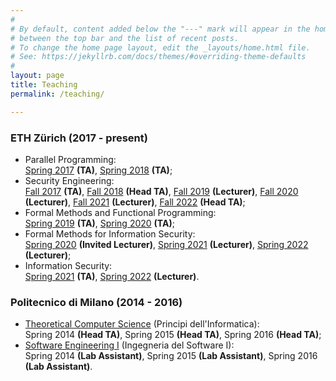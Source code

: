 ```yaml
---
#
# By default, content added below the "---" mark will appear in the home page
# between the top bar and the list of recent posts.
# To change the home page layout, edit the _layouts/home.html file.
# See: https://jekyllrb.com/docs/themes/#overriding-theme-defaults
#
layout: page 
title: Teaching
permalink: /teaching/

---
```


### ETH Zürich (2017 - present)
- Parallel Programming:  
[Spring 2017](https://www.sri.inf.ethz.ch/teaching/pp2017) **(TA)**, 
[Spring 2018](https://www.sri.inf.ethz.ch/teaching/pp2018) **(TA)**;
- Security Engineering:  
[Fall 2017](https://infsec.ethz.ch/education/as2017/seceng.html) **(TA)**, 
[Fall 2018](https://infsec.ethz.ch/education/as2018/seceng.html) **(Head TA)**, 
[Fall 2019](http://www.vvz.ethz.ch/Vorlesungsverzeichnis/lerneinheit.view?semkez=2019W&ansicht=ALLE&lerneinheitId=132738&lang=en)
**(Lecturer)**, 
[Fall 2020](http://www.vvz.ethz.ch/Vorlesungsverzeichnis/lerneinheit.view?semkez=2020W&ansicht=ALLE&lerneinheitId=141181&lang=en)
**(Lecturer)**, 
[Fall 2021](http://www.vvz.ethz.ch/Vorlesungsverzeichnis/lerneinheit.view?semkez=2021W&ansicht=ALLE&lerneinheitId=148048&lang=en) **(Lecturer)**,
[Fall 2022](https://infsec.ethz.ch/education/as2022/seceng.html) **(Head TA)**;
- Formal Methods and Functional Programming:  
[Spring 2019](https://infsec.ethz.ch/education/ss2019/fmfp.html) **(TA)**, 
[Spring 2020](https://infsec.ethz.ch/education/ss2020/fmfp.html) **(TA)**;
- Formal Methods for Information Security:  
[Spring 2020](https://infsec.ethz.ch/education/ss2020/fmsec.html) **(Invited Lecturer)**, 
[Spring 2021](http://www.vvz.ethz.ch/Vorlesungsverzeichnis/lerneinheit.view?lerneinheitId=149826&semkez=2021S&ansicht=KATALOGDATEN&lang=en)
**(Lecturer)**, 
[Spring 2022](https://www.vorlesungen.ethz.ch/Vorlesungsverzeichnis/lerneinheit.view?semkez=2022S&ansicht=ALLE&lerneinheitId=158289&lang=en)
**(Lecturer)**;
- Information Security:  
[Spring 2021](https://infsec.ethz.ch/education/ss2021/infsec.html) **(TA)**,
[Spring 2022](https://www.vorlesungen.ethz.ch/Vorlesungsverzeichnis/lerneinheit.view?semkez=2022S&ansicht=ALLE&lerneinheitId=157666&lang=en)
**(Lecturer)**.

### Politecnico di Milano (2014 - 2016)
- [Theoretical Computer Science](https://www11.ceda.polimi.it/schedaincarico/schedaincarico/controller/scheda_pubblica/SchedaPublic.do?&evn_default=evento&c_classe=596267&polij_device_category=DESKTOP&__pj0=0&__pj1=3262c12be47152d6ece37207fcaebe33)
  (Principi dell'Informatica):  
Spring 2014 **(Head TA)**, Spring 2015 **(Head TA)**, Spring 2016 **(Head TA)**;
- [Software Engineering I](https://www11.ceda.polimi.it/schedaincarico/schedaincarico/controller/scheda_pubblica/SchedaPublic.do?&evn_default=evento&c_classe=595824&polij_device_category=DESKTOP&__pj0=0&__pj1=86fe0e209202825cb3c9555e0a3be840)
  (Ingegneria del Software I):   
Spring 2014 **(Lab Assistant)**, Spring 2015 **(Lab Assistant)**, Spring 2016 **(Lab Assistant)**.
